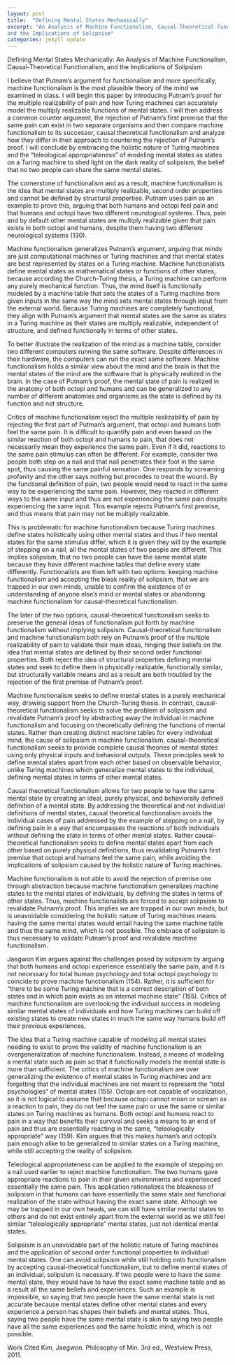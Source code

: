 ```yaml
---
layout: post
title:  "Defining Mental States Mechanically"
excerpt: "An Analysis of Machine Functionalism, Causal-Theoretical Functionalism, 
and the Implications of Solipsism"
categories: jekyll update
---
```


Defining Mental States Mechanically: An Analysis of Machine Functionalism, Causal-Theoretical Functionalism, 
and the Implications of Solipsism

I believe that Putnam’s argument for functionalism and more specifically, machine functionalism is the most plausible theory
of the mind we examined in class. I will begin this paper by introducing Putnam’s proof for the multiple realizability of pain and
how Turing machines can accurately model the multiply realizable functions of mental states. I will then address a common counter 
argument, the rejection of Putnam’s first premise that the same pain can exist in two separate organisms and then compare machine 
functionalism to its successor, causal theoretical functionalism and analyze how they differ in their approach to countering the rejection
of Putnam’s proof. I will conclude by embracing the holistic nature of Turing machines and the “teleological appropriateness” of
modeling mental states as states on a Turing machine to shed light on the dark reality of solipsism, the belief that no two people 
can share the same mental states.  

The cornerstone of functionalism and as a result, machine functionalism is the idea that mental states are multiply realizable, second 
order properties and cannot be defined by structural properties. Putnam uses pain as an example to prove this, arguing that both humans
and octopi feel pain and that humans and octopi have two different neurological systems. Thus, pain and by default other mental states are
multiply realizable given that pain exists in both octopi and humans, despite them having two different neurological systems (130).

Machine functionalism generalizes Putnam’s argument, arguing that minds are just computational machines or Turing machines and that 
mental states are best represented by states on a Turing machine. Machine functionalists define mental states as mathematical states
or functions of other states, because according the Church-Turing thesis, a Turing machine can perform any purely mechanical function. 
Thus, the mind itself is functionally modeled by a machine table that sets the states of a Turing machine from given inputs in the same 
way the mind sets mental states through input from the external world. Because Turing machines are completely functional, they align 
with Putnam’s argument that mental states are the same as states in a Turing machine as their states are multiply realizable, independent
of structure, and defined functionally in terms of other states.  
  
To better illustrate the realization of the mind as a machine table, consider two different computers running the same software. Despite
differences in their hardware, the computers can run the exact same software. Machine functionalism holds a similar view about the mind 
and the brain in that the mental states of the mind are the software that is physically realized in the brain. In the case of Putnam’s 
proof, the mental state of pain is realized in the anatomy of both octopi and humans and can be generalized to any number of different 
anatomies and organisms as the state is defined by its function and not structure. 
  
Critics of machine functionalism reject the multiple realizability of pain by rejecting the first part of Putman’s argument, that
octopi and humans both feel the same pain. It is difficult to quantify pain and even based on the similar reaction of both octopi and
humans to pain, that does not necessarily mean they experience the same pain. Even if it did, reactions to the same pain stimulus can 
often be different. For example, consider two people both step on a nail and that nail penetrates their foot in the same spot, thus 
causing the same painful sensation. One responds by screaming profanity and the other says nothing but precedes to treat the wound. 
By the functional definition of pain, two people would need to react in the same way to be experiencing the same pain. However, they
reacted in different ways to the same input and thus are not experiencing the same pain despite experiencing the same input. This 
example rejects Putnam’s first premise, and thus means that pain may not be multiply realizable. 
    
This is problematic for machine functionalism because Turing machines define states holistically using other mental states and thus 
if two mental states for the same stimulus differ, which it is given they will by the example of stepping on a nail, all the mental
states of two people are different. This implies solipsism, that no two people can have the same mental state because they have
different machine tables that define every state differently. Functionalists are then left with two options: keeping machine 
functionalism and accepting the bleak reality of solipsism, that we are trapped in our own minds, unable to confirm the existence of
or understanding of anyone else’s mind or mental states or abandoning machine functionalism for causal-theoretical functionalism. 
   
The later of the two options, causal-theoretical functionalism seeks to preserve the general ideas of functionalism put forth by
machine functionalism without implying solipsism. Causal-theoretical functionalism and machine functionalism both rely on Putnam’s
proof of the multiple realizability of pain to validate their main ideas, hinging their beliefs on the idea that mental states are 
defined by their second order functional properties. Both reject the idea of structural properties defining mental states and seek 
to define them in physically realizable, functionally similar, but structurally variable means and as a result are both troubled by
the rejection of the first premise of Putnam’s proof. 
    
Machine functionalism seeks to define mental states in a purely mechanical way, drawing support from the Church-Turing thesis. In 
contrast, causal-theoretical functionalism seeks to solve the problem of solipsism and revalidate Putnam’s proof by abstracting 
away the individual in machine functionalism and focusing on theoretically defining the functions of mental states. Rather than 
creating distinct machine tables for every individual mind, the cause of solipsism in machine functionalism, causal-theoretical 
functionalism seeks to provide complete causal theories of mental states using only physical inputs and behavioral outputs. These 
principles seek to define mental states apart from each other based on observable behavior, unlike Turing machines which generalize 
mental states to the individual, defining mental states in terms of other mental states. 
    
Causal theoretical functionalism allows for two people to have the same mental state by creating an ideal, purely physical, and 
behaviorally defined definition of a mental state. By addressing the theoretical and not individual definitions of mental states, 
causal theoretical functionalism avoids the individual cases of pain addressed by the example of stepping on a nail, by defining 
pain in a way that encompasses the reactions of both individuals without defining the state in terms of other mental states. Rather 
causal-theoretical functionalism seeks to define mental states apart from each other based on purely physical definitions, thus
revalidating Putnam’s first premise that octopi and humans feel the same pain, while avoiding the implications of solipsism caused
by the holistic nature of Turing machines. 
    
Machine functionalism is not able to avoid the rejection of premise one through abstraction because machine functionalism 
generalizes machine states to the mental states of individuals, by defining the states in terms of other states. Thus, machine
functionalists are forced to accept solipsism to revalidate Putnam’s proof. This implies we are trapped in our own minds, but is
unavoidable considering the holistic nature of Turing machines means having the same mental states would entail having the same 
machine table and thus the same mind, which is not possible. The embrace of solipsism is thus necessary to validate Putnam’s proof
and revalidate machine functionalism. 
    
Jaegwon Kim argues against the challenges posed by solipsism by arguing that both humans and octopi experience essentially the 
same pain, and it is not necessary for total human psychology and total octopi psychology to coincide to prove machine 
functionalism (154). Rather, it is sufficient for “there to be some Turing machine that is a correct description of both states 
and in which pain exists as an internal machine state” (155). Critics of machine functionalism are overlooking the individual
success in modeling similar mental states of individuals and how Turing machines can build off existing states to create new 
states in much the same way humans build off their previous experiences. 
    
 The idea that a Turing machine capable of modeling all mental states needing to exist to prove the validity of machine 
 functionalism is an overgeneralization of machine functionalism. Instead, a means of modeling a mental state such as pain so 
 that it functionally models the mental state is more than sufficient. The critics of machine functionalism are over generalizing
 the existence of mental states in Turing machines and are forgetting that the individual machines are not meant to represent the 
 “total psychologies” of mental states (155). Octopi are not capable of vocalization, so it is not logical to assume that because 
 octopi cannot moan or scream as a reaction to pain, they do not feel the same pain or use the same or similar states on Turing 
 machines as humans. Both octopi and humans react to pain in a way that benefits their survival and seeks a means to an end of pain
 and thus are essentially reacting in the same, “teleologically appropriate” way (159). Kim argues that this makes human’s and 
 octopi’s pain enough alike to be generalized to similar states on a Turing machine, while still accepting the reality of solipsism.
     
 Teleological appropriateness can be applied to the example of stepping on a nail used earlier to reject machine functionalism. The
 two humans gave appropriate reactions to pain in their given environments and experienced essentially the same pain. This 
 application rationalizes the bleakness of solipsism in that humans can have essentially the same state and functional realization
 of the state without having the exact same state. Although we may be trapped in our own heads, we can still have similar mental 
 states to others and do not exist entirely apart from the external world as we still feel similar “teleologically appropriate” 
 mental states, just not identical mental states. 
     
 Solipsism is an unavoidable part of the holistic nature of Turing machines and the application of second order functional properties
 to individual mental states. One can avoid solipsism while still holding onto functionalism by accepting causal-theoretical functionalism,
 but to define mental states of an individual, solipsism is necessary. If two people were to have the same mental state, they would have
 to have the exact same machine table and as a result all the same beliefs and experiences. Such an example is impossible, so saying 
 that two people have the same mental state is not accurate because mental states define other mental states and every experience a 
 person has shapes their beliefs and mental states. Thus, saying two people have the same mental state is akin to saying two people have
 all the same experiences and the same holistic mind, which is not possible.
     
     
     
 Work Cited
 Kim, Jaegwon. Philosophy of Min. 3rd ed., Westview Press, 2011.

    
    
    
    

